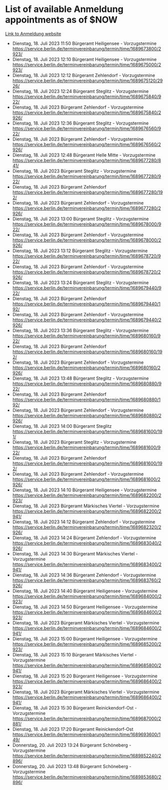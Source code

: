 # List of available Anmeldung appointments as of $NOW
[Link to Anmeldung website](https://service.berlin.de/terminvereinbarung/termin/tag.php?termin=1&anliegen[]=120686&dienstleisterlist=122210,122217,327316,122219,327312,122227,327314,122231,327346,122243,327348,122254,122252,329742,122260,329745,122262,329748,122271,327278,122273,327274,122277,327276,330436,122280,327294,122282,327290,122284,327292,122291,327270,122285,327266,122286,327264,122296,327268,150230,329760,122297,327286,122294,327284,122312,329763,122314,329775,122304,327330,122311,327334,122309,327332,317869,122281,327352,122279,329772,122283,122276,327324,122274,327326,122267,329766,122246,327318,122251,327320,122257,327322,122208,327298,122226,327300&herkunft=http%3A%2F%2Fservice.berlin.de%2Fdienstleistung%2F120686%2F)
- Dienstag, 18. Juli 2023 11:50 Bürgeramt Heiligensee - Vorzugstermine https://service.berlin.de/terminvereinbarung/termin/time/1689673800/2923/
- Dienstag, 18. Juli 2023 12:10 Bürgeramt Heiligensee - Vorzugstermine https://service.berlin.de/terminvereinbarung/termin/time/1689675000/2923/
- Dienstag, 18. Juli 2023 12:12 Bürgeramt Zehlendorf - Vorzugstermine https://service.berlin.de/terminvereinbarung/termin/time/1689675120/2926/
- Dienstag, 18. Juli 2023 12:24 Bürgeramt Steglitz - Vorzugstermine https://service.berlin.de/terminvereinbarung/termin/time/1689675840/922/
- Dienstag, 18. Juli 2023  Bürgeramt Zehlendorf - Vorzugstermine https://service.berlin.de/terminvereinbarung/termin/time/1689675840/2926/
- Dienstag, 18. Juli 2023 12:36 Bürgeramt Steglitz - Vorzugstermine https://service.berlin.de/terminvereinbarung/termin/time/1689676560/922/
- Dienstag, 18. Juli 2023  Bürgeramt Zehlendorf - Vorzugstermine https://service.berlin.de/terminvereinbarung/termin/time/1689676560/2926/
- Dienstag, 18. Juli 2023 12:48 Bürgeramt Helle Mitte - Vorzugstermine https://service.berlin.de/terminvereinbarung/termin/time/1689677280/841/
- Dienstag, 18. Juli 2023  Bürgeramt Steglitz - Vorzugstermine https://service.berlin.de/terminvereinbarung/termin/time/1689677280/922/
- Dienstag, 18. Juli 2023  Bürgeramt Zehlendorf https://service.berlin.de/terminvereinbarung/termin/time/1689677280/192/
- Dienstag, 18. Juli 2023  Bürgeramt Zehlendorf - Vorzugstermine https://service.berlin.de/terminvereinbarung/termin/time/1689677280/2926/
- Dienstag, 18. Juli 2023 13:00 Bürgeramt Steglitz - Vorzugstermine https://service.berlin.de/terminvereinbarung/termin/time/1689678000/922/
- Dienstag, 18. Juli 2023  Bürgeramt Zehlendorf - Vorzugstermine https://service.berlin.de/terminvereinbarung/termin/time/1689678000/2926/
- Dienstag, 18. Juli 2023 13:12 Bürgeramt Steglitz - Vorzugstermine https://service.berlin.de/terminvereinbarung/termin/time/1689678720/922/
- Dienstag, 18. Juli 2023  Bürgeramt Zehlendorf - Vorzugstermine https://service.berlin.de/terminvereinbarung/termin/time/1689678720/2926/
- Dienstag, 18. Juli 2023 13:24 Bürgeramt Steglitz - Vorzugstermine https://service.berlin.de/terminvereinbarung/termin/time/1689679440/922/
- Dienstag, 18. Juli 2023  Bürgeramt Zehlendorf https://service.berlin.de/terminvereinbarung/termin/time/1689679440/192/
- Dienstag, 18. Juli 2023  Bürgeramt Zehlendorf - Vorzugstermine https://service.berlin.de/terminvereinbarung/termin/time/1689679440/2926/
- Dienstag, 18. Juli 2023 13:36 Bürgeramt Steglitz - Vorzugstermine https://service.berlin.de/terminvereinbarung/termin/time/1689680160/922/
- Dienstag, 18. Juli 2023  Bürgeramt Zehlendorf https://service.berlin.de/terminvereinbarung/termin/time/1689680160/192/
- Dienstag, 18. Juli 2023  Bürgeramt Zehlendorf - Vorzugstermine https://service.berlin.de/terminvereinbarung/termin/time/1689680160/2926/
- Dienstag, 18. Juli 2023 13:48 Bürgeramt Steglitz - Vorzugstermine https://service.berlin.de/terminvereinbarung/termin/time/1689680880/922/
- Dienstag, 18. Juli 2023  Bürgeramt Zehlendorf https://service.berlin.de/terminvereinbarung/termin/time/1689680880/192/
- Dienstag, 18. Juli 2023  Bürgeramt Zehlendorf - Vorzugstermine https://service.berlin.de/terminvereinbarung/termin/time/1689680880/2926/
- Dienstag, 18. Juli 2023 14:00 Bürgeramt Steglitz https://service.berlin.de/terminvereinbarung/termin/time/1689681600/191/
- Dienstag, 18. Juli 2023  Bürgeramt Steglitz - Vorzugstermine https://service.berlin.de/terminvereinbarung/termin/time/1689681600/922/
- Dienstag, 18. Juli 2023  Bürgeramt Zehlendorf https://service.berlin.de/terminvereinbarung/termin/time/1689681600/192/
- Dienstag, 18. Juli 2023  Bürgeramt Zehlendorf - Vorzugstermine https://service.berlin.de/terminvereinbarung/termin/time/1689681600/2926/
- Dienstag, 18. Juli 2023 14:10 Bürgeramt Heiligensee - Vorzugstermine https://service.berlin.de/terminvereinbarung/termin/time/1689682200/2923/
- Dienstag, 18. Juli 2023  Bürgeramt Märkisches Viertel - Vorzugstermine https://service.berlin.de/terminvereinbarung/termin/time/1689682200/2941/
- Dienstag, 18. Juli 2023 14:12 Bürgeramt Zehlendorf - Vorzugstermine https://service.berlin.de/terminvereinbarung/termin/time/1689682320/2926/
- Dienstag, 18. Juli 2023 14:24 Bürgeramt Zehlendorf - Vorzugstermine https://service.berlin.de/terminvereinbarung/termin/time/1689683040/2926/
- Dienstag, 18. Juli 2023 14:30 Bürgeramt Märkisches Viertel - Vorzugstermine https://service.berlin.de/terminvereinbarung/termin/time/1689683400/2941/
- Dienstag, 18. Juli 2023 14:36 Bürgeramt Zehlendorf - Vorzugstermine https://service.berlin.de/terminvereinbarung/termin/time/1689683760/2926/
- Dienstag, 18. Juli 2023 14:40 Bürgeramt Heiligensee - Vorzugstermine https://service.berlin.de/terminvereinbarung/termin/time/1689684000/2923/
- Dienstag, 18. Juli 2023 14:50 Bürgeramt Heiligensee - Vorzugstermine https://service.berlin.de/terminvereinbarung/termin/time/1689684600/2923/
- Dienstag, 18. Juli 2023  Bürgeramt Märkisches Viertel - Vorzugstermine https://service.berlin.de/terminvereinbarung/termin/time/1689684600/2941/
- Dienstag, 18. Juli 2023 15:00 Bürgeramt Heiligensee - Vorzugstermine https://service.berlin.de/terminvereinbarung/termin/time/1689685200/2923/
- Dienstag, 18. Juli 2023 15:10 Bürgeramt Märkisches Viertel - Vorzugstermine https://service.berlin.de/terminvereinbarung/termin/time/1689685800/2941/
- Dienstag, 18. Juli 2023 15:20 Bürgeramt Heiligensee - Vorzugstermine https://service.berlin.de/terminvereinbarung/termin/time/1689686400/2923/
- Dienstag, 18. Juli 2023  Bürgeramt Märkisches Viertel - Vorzugstermine https://service.berlin.de/terminvereinbarung/termin/time/1689686400/2941/
- Dienstag, 18. Juli 2023 15:30 Bürgeramt Reinickendorf-Ost - Vorzugstermine https://service.berlin.de/terminvereinbarung/termin/time/1689687000/2881/
- Dienstag, 18. Juli 2023 17:20 Bürgeramt Reinickendorf-Ost https://service.berlin.de/terminvereinbarung/termin/time/1689693600/149/
- Donnerstag, 20. Juli 2023 13:24 Bürgeramt Schöneberg - Vorzugstermine https://service.berlin.de/terminvereinbarung/termin/time/1689852240/2896/
- Donnerstag, 20. Juli 2023 13:48 Bürgeramt Schöneberg - Vorzugstermine https://service.berlin.de/terminvereinbarung/termin/time/1689853680/2896/
